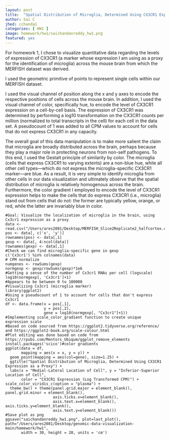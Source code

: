 ```yaml
---
layout: post
title:  "Spatial Distribution of Microglia, Determined Using CX3CR1 Expression as a Proxy"
author: Sai C
jhed: cchanda1
categories: [ HW1 ]
image: homework/hw1/saichandanreddy_hw1.png
featured: yes
---
```


For homework 1, I chose to visualize quantitative data regarding the levels of expression of CX3CR1 (a marker whose expression I am using as a proxy for the identification of microglia) across the mouse brain from which the MERFISH dataset was derived.

I used the geometric primitive of points to represent single cells within our MERFISH dataset.

I used the visual channel of position along the x and y axes to encode the respective positions of cells across the mouse brain. In addition, I used the visual channel of color, specifically hue, to encode the level of CX3CR1 expression on a cell-by-cell basis. The expression of CX3CR1 was determined by performing a log10 transformation on the CX3CR1 counts per million (normalized to total transcripts in the cell) for each cell in the data set. A pseudocount of 1 was added to all CPM values to account for cells that do not express CX3CR1 in any capacity. 

The overall goal of this data manipulation is to make more salient the claim that microglia are broadly distributed across the brain, perhaps because they play a major role in protecting neurons from non-self pathogens. To this end, I used the Gestalt principle of similarity by color. The microglia (cells that express CX3CR1 to varying extents) are a non-blue hue, while all other cell types—which do not express the microglia-specific CX3CR1 marker—are blue. As a result, it is very simple to identify microglia from other cells in our data visualization and ultimately observe that the spatial distribution of microglia is relatively homogenous across the brain. Furthermore, the color gradient I employed to encode the level of CX3CR1 expression helps to make the cells that do express CX3CR1 (i.e., microglia) stand out from cells that do not: the former are typically yellow, orange, or red, while the latter are invariably blue in color.


```{r}
#Goal: Visualize the localization of microglia in the brain, using Cx3cr1 expression as a proxy
data <- read.csv("/Users/ares2081/Desktop/MERFISH_Slice2Replicate2_halfcortex.csv")
pos <- data[, c('x', 'y')]
rownames(pos) <- data[,1]
gexp <- data[, 4:ncol(data)]
rownames(gexp) <- data[,1]
#Check we can find microglia-specific gene in gexp
c('Cx3cr1') %in% colnames(data)
# CPM normalize
numgenes <- rowSums(gexp)
normgexp <- gexp/rowSums(gexp)*1e6
#Getting a sense of the number of Cx3cr1 RNAs per cell (logscale)
log10(normgexp[, 'Cx3cr1']+1)
#Appears to be between 0 to 100000
#Visualizing Cx3cr1 (microglia marker)
library(ggplot2)
#Using a pseudocount of 1 to account for cells that don't express Cx3cr1
df <- data.frame(x = pos[,1],
                 y = pos[,2],
                 gene = log10(normgexp[, "Cx3cr1"]+1))
#Implementing scale_color_gradient function to create unique expression scale 
#Based on code sourced from https://ggplot2.tidyverse.org/reference/ and https://ggplot2-book.org/scale-colour.html
#Plot editing was done based on code from https://rpubs.com/Mentors_Ubiqum/ggplot_remove_elements
install.packages('scico')#color gradients
ggplot(data = df,
       mapping = aes(x = x, y = y)) +
  geom_point(mapping = aes(col=gene), size=1.25) + 
  ggtitle("Spatial Distribution of Microglia, Determined Using CX3CR1 Expression as a Proxy") +
  labs(x = "Medial-Lateral Location of Cell", y = "Inferior-Superior Location of Cell", 
       color = "CX3CR1 Expression (Log Transformed CPM)") + scale_color_viridis_c(option = "plasma") +
  theme_bw() + theme(panel.grid.major = element_blank(), panel.grid.minor = element_blank(), 
                     axis.ticks.x=element_blank(), 
                     axis.text.x=element_blank(), axis.ticks.y=element_blank(),
                     axis.text.y=element_blank())
#Save plot as png
ggsave("saichandanreddy_hw1.png", plot=last_plot(), path="/Users/ares2081/Desktop/genomic-data-visualization-main/homework/hw1",
       width = 30, height = 20, units = 'cm')	 
```


